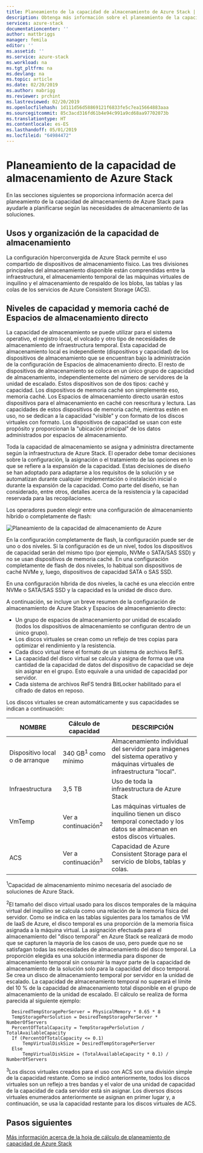 ```yaml
---
title: Planeamiento de la capacidad de almacenamiento de Azure Stack | Microsoft Docs
description: Obtenga más información sobre el planeamiento de la capacidad de almacenamiento para las implementaciones de Azure Stack.
services: azure-stack
documentationcenter: ''
author: mattbriggs
manager: femila
editor: ''
ms.assetid: ''
ms.service: azure-stack
ms.workload: na
ms.tgt_pltfrm: na
ms.devlang: na
ms.topic: article
ms.date: 02/20/2019
ms.author: mabrigg
ms.reviewer: prchint
ms.lastreviewed: 02/20/2019
ms.openlocfilehash: 1d111d56d58869121f6833fe5c7ea15664883aaa
ms.sourcegitcommit: 85c3acd316fd61b4e94c991a9cd68aa97702073b
ms.translationtype: HT
ms.contentlocale: es-ES
ms.lasthandoff: 05/01/2019
ms.locfileid: "64984472"
---
```

# <a name="azure-stack-storage-capacity-planning"></a>Planeamiento de la capacidad de almacenamiento de Azure Stack
En las secciones siguientes se proporciona información acerca del planeamiento de la capacidad de almacenamiento de Azure Stack para ayudarle a planificarse según las necesidades de almacenamiento de las soluciones.

## <a name="uses-and-organization-of-storage-capacity"></a>Usos y organización de la capacidad de almacenamiento
La configuración hiperconvergida de Azure Stack permite el uso compartido de dispositivos de almacenamiento físico. Las tres divisiones principales del almacenamiento disponible están comprendidas entre la infraestructura, el almacenamiento temporal de las máquinas virtuales de inquilino y el almacenamiento de respaldo de los blobs, las tablas y las colas de los servicios de Azure Consistent Storage (ACS).

## <a name="spaces-direct-cache-and-capacity-tiers"></a>Niveles de capacidad y memoria caché de Espacios de almacenamiento directo
La capacidad de almacenamiento se puede utilizar para el sistema operativo, el registro local, el volcado y otro tipo de necesidades de almacenamiento de infraestructura temporal. Esta capacidad de almacenamiento local es independiente (dispositivos y capacidad) de los dispositivos de almacenamiento que se encuentran bajo la administración de la configuración de Espacios de almacenamiento directo. El resto de dispositivos de almacenamiento se coloca en un único grupo de capacidad de almacenamiento, independientemente del número de servidores de la unidad de escalado. Estos dispositivos son de dos tipos: caché y capacidad.  Los dispositivos de memoria caché son simplemente eso, memoria caché. Los Espacios de almacenamiento directo usarán estos dispositivos para el almacenamiento en caché con reescritura y lectura. Las capacidades de estos dispositivos de memoria caché, mientras estén en uso, no se dedican a la capacidad "visible" y con formato de los discos virtuales con formato. Los dispositivos de capacidad se usan con este propósito y proporcionan la "ubicación principal" de los datos administrados por espacios de almacenamiento.

Toda la capacidad de almacenamiento se asigna y administra directamente según la infraestructura de Azure Stack. El operador debe tomar decisiones sobre la configuración, la asignación o el tratamiento de las opciones en lo que se refiere a la expansión de la capacidad. Estas decisiones de diseño se han adoptado para adaptarse a los requisitos de la solución y se automatizan durante cualquier implementación o instalación inicial o durante la expansión de la capacidad. Como parte del diseño, se han considerado, entre otros, detalles acerca de la resistencia y la capacidad reservada para las recopilaciones. 

Los operadores pueden elegir entre una configuración de almacenamiento híbrido o completamente de flash:

![Planeamiento de la capacidad de almacenamiento de Azure](media/azure-stack-capacity-planning/storage.png)

En la configuración completamente de flash, la configuración puede ser de uno o dos niveles.  Si la configuración es de un nivel, todos los dispositivos de capacidad serán del mismo tipo (por ejemplo, NVMe o SATA/SAS SSD) y no se usan dispositivos de memoria caché. En una configuración completamente de flash de dos niveles, lo habitual son dispositivos de caché NVMe y, luego, dispositivos de capacidad SATA o SAS SSD.

En una configuración híbrida de dos niveles, la caché es una elección entre NVMe o SATA/SAS SSD y la capacidad es la unidad de disco duro. 

A continuación, se incluye un breve resumen de la configuración de almacenamiento de Azure Stack y Espacios de almacenamiento directo:
- Un grupo de espacios de almacenamiento por unidad de escalado (todos los dispositivos de almacenamiento se configuran dentro de un único grupo).
- Los discos virtuales se crean como un reflejo de tres copias para optimizar el rendimiento y la resistencia.
- Cada disco virtual tiene el formato de un sistema de archivos ReFS.
- La capacidad del disco virtual se calcula y asigna de forma que una cantidad de la capacidad de datos del dispositivo de capacidad se deje sin asignar en el grupo. Esto equivale a una unidad de capacidad por servidor.
- Cada sistema de archivos ReFS tendrá BitLocker habilitado para el cifrado de datos en reposo. 

Los discos virtuales se crean automáticamente y sus capacidades se indican a continuación:

|NOMBRE|Cálculo de capacidad|DESCRIPCIÓN|
|-----|-----|-----|
|Dispositivo local o de arranque|340 GB<sup>1</sup> como mínimo|Almacenamiento individual del servidor para imágenes del sistema operativo y máquinas virtuales de infraestructura "local".|
|Infraestructura|3,5 TB|Uso de toda la infraestructura de Azure Stack|
|VmTemp|Ver a continuación<sup>2</sup>|Las máquinas virtuales de inquilino tienen un disco temporal conectado y los datos se almacenan en estos discos virtuales.|
|ACS|Ver a continuación<sup>3</sup>|Capacidad de Azure Consistent Storage para el servicio de blobs, tablas y colas.|

<sup>1</sup>Capacidad de almacenamiento mínimo necesaria del asociado de soluciones de Azure Stack.

<sup>2</sup>El tamaño del disco virtual usado para los discos temporales de la máquina virtual del inquilino se calcula como una relación de la memoria física del servidor. Como se indica en las tablas siguientes para los tamaños de VM de IaaS de Azure, el disco temporal es una proporción de la memoria física asignada a la máquina virtual. La asignación efectuada para el almacenamiento del "disco temporal" en Azure Stack se realizará de modo que se capturen la mayoría de los casos de uso, pero puede que no se satisfagan todas las necesidades de almacenamiento del disco temporal. La proporción elegida es una solución intermedia para disponer de almacenamiento temporal sin consumir la mayor parte de la capacidad de almacenamiento de la solución solo para la capacidad del disco temporal. Se crea un disco de almacenamiento temporal por servidor en la unidad de escalado. La capacidad de almacenamiento temporal no superará el límite del 10 % de la capacidad de almacenamiento total disponible en el grupo de almacenamiento de la unidad de escalado. El cálculo se realiza de forma parecida al siguiente ejemplo:

```
  DesiredTempStoragePerServer = PhysicalMemory * 0.65 * 8
  TempStoragePerSolution = DesiredTempStoragePerServer * NumberOfServers
  PercentOfTotalCapacity = TempStoragePerSolution / TotalAvailableCapacity
  If (PercentOfTotalCapacity <= 0.1)
      TempVirtualDiskSize = DesiredTempStoragePerServer
  Else
      TempVirtualDiskSize = (TotalAvailableCapacity * 0.1) / NumberOfServers
```

<sup>3</sup>Los discos virtuales creados para el uso con ACS son una división simple de la capacidad restante. Como se indicó anteriormente, todos los discos virtuales son un reflejo a tres bandas y el valor de una unidad de capacidad de la capacidad de cada servidor está sin asignar. Los diversos discos virtuales enumerados anteriormente se asignan en primer lugar y, a continuación, se usa la capacidad restante para los discos virtuales de ACS.

## <a name="next-steps"></a>Pasos siguientes
[Más información acerca de la hoja de cálculo de planeamiento de capacidad de Azure Stack](capacity-planning-spreadsheet.md)
